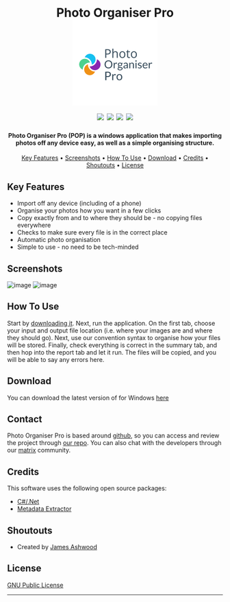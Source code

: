 <h1 align="center">
  <br>
  Photo Organiser Pro
  <br>
  <a href="https://github.com/James-Ashwood/Photo-Organiser-Pro"><img src="https://raw.githubusercontent.com/James-Ashwood/Photo-Organiser-Pro/main/Project%20Files/Logo%20(PNG%20File).png" alt="Photo Organiser Pro" width="200"></a>
  <br>
  <img src="https://img.shields.io/badge/Monitered-Yes-success">
  <img src="https://img.shields.io/badge/Platform-Windows-lightgray">
  <img src="https://img.shields.io/badge/Language-C--Sharp-informational">
  <a href="https://matrix.to/#/#photo-organiser-pro:matrix.org"><img src="https://img.shields.io/badge/Chat-Matrix-success"></a>
</h1>

<h4 align="center">Photo Organiser Pro (POP) is a windows application that makes importing photos off any device easy, as well as a simple organising structure.</h4>

<p align="center">
  <a href="#key-features">Key Features</a> •
  <a href="#screenshots">Screenshots</a> •
  <a href="#how-to-use">How To Use</a> •
  <a href="#download">Download</a> •
  <a href="#credits">Credits</a> •
  <a href="#shoutouts">Shoutouts</a> •
  <a href="#license">License</a>
</p>

## Key Features

* Import off any device (including of a phone)
* Organise your photos how you want in a few clicks
* Copy exactly from and to where they should be - no copying files everywhere
* Checks to make sure every file is in the correct place
* Automatic photo organisation
* Simple to use - no need to be tech-minded

## Screenshots

![image](https://user-images.githubusercontent.com/83030417/155889865-bf35925a-21c5-4ae8-9832-9f42e4fac385.png)
![image](https://user-images.githubusercontent.com/83030417/155889970-cd3fdc1c-3a73-4a7a-8ae2-dbad1f526a0c.png)


## How To Use

Start by <a href="#download">downloading it</a>. Next, run the application. On the first tab, choose your input and output file location (i.e. where your images are and where they should go). Next, use our convention syntax to organise how your files will be stored. Finally, check everything is correct in the summary tab, and then hop into the report tab and let it run. The files will be copied, and you will be able to say any errors here.

## Download

You can download the latest version of for Windows [here](https://github.com/James-Ashwood/Photo-Organiser-Pro/releases)

## Contact

Photo Organiser Pro is based around [github](https://github.com/), so you can access and review the project through [our repo](https://github.com/James-Ashwood/Photo-Organiser-Pro). 
You can also chat with the developers through our [matrix](https://matrix.to/#/#photo-organiser-pro:matrix.org) community.

## Credits

This software uses the following open source packages:

- [C#/.Net](https://dotnet.microsoft.com/languages/csharp)
- [Metadata Extractor](https://github.com/drewnoakes/metadata-extractor-dotnet)

## Shoutouts

* Created by [James Ashwood](https://github.com/James-Ashwood)

## License

[GNU Public License](https://github.com/James-Ashwood/Photo-Organiser-Pro/blob/main/LICENSE)

---
